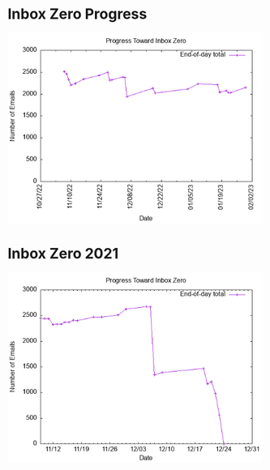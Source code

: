 # Inbox Zero Progress
![Plot of emails over time](inbox-zero.png)

# Inbox Zero 2021
![Plot of emails over time](inbox-zero-2021.png)
